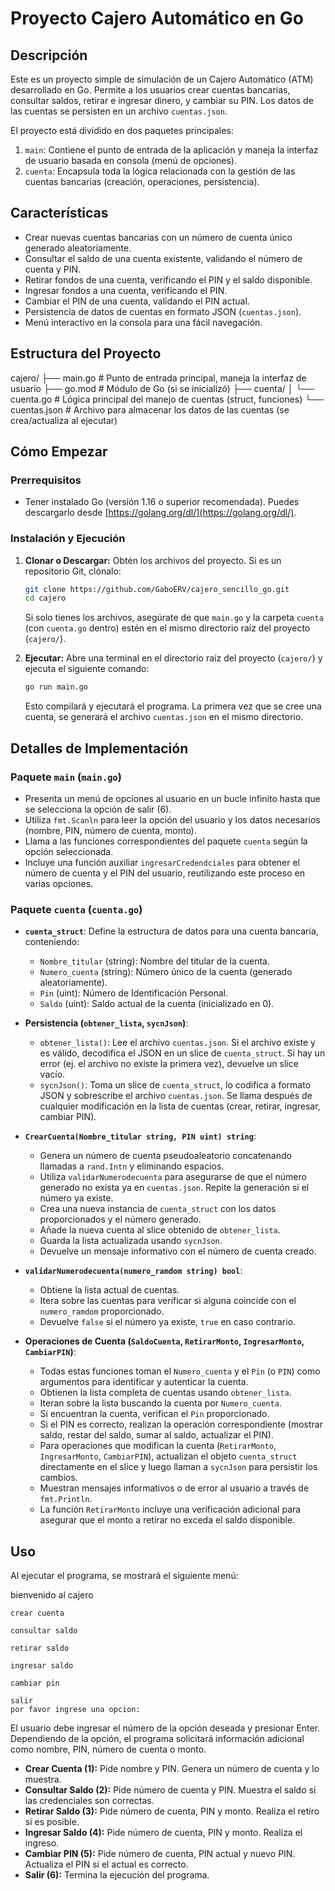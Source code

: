 
# Proyecto Cajero Automático en Go

## Descripción

Este es un proyecto simple de simulación de un Cajero Automático (ATM) desarrollado en Go. Permite a los usuarios crear cuentas bancarias, consultar saldos, retirar e ingresar dinero, y cambiar su PIN. Los datos de las cuentas se persisten en un archivo `cuentas.json`.

El proyecto está dividido en dos paquetes principales:
1.  `main`: Contiene el punto de entrada de la aplicación y maneja la interfaz de usuario basada en consola (menú de opciones).
2.  `cuenta`: Encapsula toda la lógica relacionada con la gestión de las cuentas bancarias (creación, operaciones, persistencia).

## Características

*   Crear nuevas cuentas bancarias con un número de cuenta único generado aleatoriamente.
*   Consultar el saldo de una cuenta existente, validando el número de cuenta y PIN.
*   Retirar fondos de una cuenta, verificando el PIN y el saldo disponible.
*   Ingresar fondos a una cuenta, verificando el PIN.
*   Cambiar el PIN de una cuenta, validando el PIN actual.
*   Persistencia de datos de cuentas en formato JSON (`cuentas.json`).
*   Menú interactivo en la consola para una fácil navegación.

## Estructura del Proyecto

    


cajero/
├── main.go # Punto de entrada principal, maneja la interfaz de usuario
├── go.mod # Módulo de Go (si se inicializó)
├── cuenta/
│ └── cuenta.go # Lógica principal del manejo de cuentas (struct, funciones)
└── cuentas.json # Archivo para almacenar los datos de las cuentas (se crea/actualiza al ejecutar)

      
## Cómo Empezar

### Prerrequisitos

*   Tener instalado Go (versión 1.16 o superior recomendada). Puedes descargarlo desde [https://golang.org/dl/](https://golang.org/dl/).

### Instalación y Ejecución

1.  **Clonar o Descargar:** Obtén los archivos del proyecto. Si es un repositorio Git, clónalo:
    ```bash
    git clone https://github.com/GaboERV/cajero_sencillo_go.git
    cd cajero
    ```
    Si solo tienes los archivos, asegúrate de que `main.go` y la carpeta `cuenta` (con `cuenta.go` dentro) estén en el mismo directorio raíz del proyecto (`cajero/`).

2.  **Ejecutar:** Abre una terminal en el directorio raíz del proyecto (`cajero/`) y ejecuta el siguiente comando:
    ```bash
    go run main.go
    ```

    Esto compilará y ejecutará el programa. La primera vez que se cree una cuenta, se generará el archivo `cuentas.json` en el mismo directorio.

## Detalles de Implementación

### Paquete `main` (`main.go`)

*   Presenta un menú de opciones al usuario en un bucle infinito hasta que se selecciona la opción de salir (6).
*   Utiliza `fmt.Scanln` para leer la opción del usuario y los datos necesarios (nombre, PIN, número de cuenta, monto).
*   Llama a las funciones correspondientes del paquete `cuenta` según la opción seleccionada.
*   Incluye una función auxiliar `ingresarCredendciales` para obtener el número de cuenta y el PIN del usuario, reutilizando este proceso en varias opciones.

### Paquete `cuenta` (`cuenta.go`)

*   **`cuenta_struct`**: Define la estructura de datos para una cuenta bancaria, conteniendo:
    *   `Nombre_titular` (string): Nombre del titular de la cuenta.
    *   `Numero_cuenta` (string): Número único de la cuenta (generado aleatoriamente).
    *   `Pin` (uint): Número de Identificación Personal.
    *   `Saldo` (uint): Saldo actual de la cuenta (inicializado en 0).

*   **Persistencia (`obtener_lista`, `sycnJson`)**:
    *   `obtener_lista()`: Lee el archivo `cuentas.json`. Si el archivo existe y es válido, decodifica el JSON en un slice de `cuenta_struct`. Si hay un error (ej. el archivo no existe la primera vez), devuelve un slice vacío.
    *   `sycnJson()`: Toma un slice de `cuenta_struct`, lo codifica a formato JSON y sobrescribe el archivo `cuentas.json`. Se llama después de cualquier modificación en la lista de cuentas (crear, retirar, ingresar, cambiar PIN).

*   **`CrearCuenta(Nombre_titular string, PIN uint) string`**:
    *   Genera un número de cuenta pseudoaleatorio concatenando llamadas a `rand.Intn` y eliminando espacios.
    *   Utiliza `validarNumerodecuenta` para asegurarse de que el número generado no exista ya en `cuentas.json`. Repite la generación si el número ya existe.
    *   Crea una nueva instancia de `cuenta_struct` con los datos proporcionados y el número generado.
    *   Añade la nueva cuenta al slice obtenido de `obtener_lista`.
    *   Guarda la lista actualizada usando `sycnJson`.
    *   Devuelve un mensaje informativo con el número de cuenta creado.

*   **`validarNumerodecuenta(numero_ramdom string) bool`**:
    *   Obtiene la lista actual de cuentas.
    *   Itera sobre las cuentas para verificar si alguna coincide con el `numero_ramdom` proporcionado.
    *   Devuelve `false` si el número ya existe, `true` en caso contrario.

*   **Operaciones de Cuenta (`SaldoCuenta`, `RetirarMonto`, `IngresarMonto`, `CambiarPIN`)**:
    *   Todas estas funciones toman el `Numero_cuenta` y el `Pin` (o `PIN`) como argumentos para identificar y autenticar la cuenta.
    *   Obtienen la lista completa de cuentas usando `obtener_lista`.
    *   Iteran sobre la lista buscando la cuenta por `Numero_cuenta`.
    *   Si encuentran la cuenta, verifican el `Pin` proporcionado.
    *   Si el PIN es correcto, realizan la operación correspondiente (mostrar saldo, restar del saldo, sumar al saldo, actualizar el PIN).
    *   Para operaciones que modifican la cuenta (`RetirarMonto`, `IngresarMonto`, `CambiarPIN`), actualizan el objeto `cuenta_struct` directamente en el slice y luego llaman a `sycnJson` para persistir los cambios.
    *   Muestran mensajes informativos o de error al usuario a través de `fmt.Println`.
    *   La función `RetirarMonto` incluye una verificación adicional para asegurar que el monto a retirar no exceda el saldo disponible.

## Uso

Al ejecutar el programa, se mostrará el siguiente menú:

    

bienvenido al cajero

    crear cuenta

    consultar saldo

    retirar saldo

    ingresar saldo

    cambiar pin

    salir
    por favor ingrese una opcion:

      
El usuario debe ingresar el número de la opción deseada y presionar Enter. Dependiendo de la opción, el programa solicitará información adicional como nombre, PIN, número de cuenta o monto.

*   **Crear Cuenta (1):** Pide nombre y PIN. Genera un número de cuenta y lo muestra.
*   **Consultar Saldo (2):** Pide número de cuenta y PIN. Muestra el saldo si las credenciales son correctas.
*   **Retirar Saldo (3):** Pide número de cuenta, PIN y monto. Realiza el retiro si es posible.
*   **Ingresar Saldo (4):** Pide número de cuenta, PIN y monto. Realiza el ingreso.
*   **Cambiar PIN (5):** Pide número de cuenta, PIN actual y nuevo PIN. Actualiza el PIN si el actual es correcto.
*   **Salir (6):** Termina la ejecución del programa.
